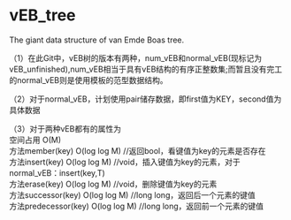 # vEB_tree
The giant data structure of van Emde Boas tree.

<p>（1）在此Git中，vEB树的版本有两种，num_vEB和normal_vEB(现标记为vEB_unfinished),num_vEB相当于具有vEB结构的有序正整数集;而暂且没有完工的normal_vEB则是使用模板的范型数据结构。</p>
<p>（2）对于normal_vEB，计划使用pair<long long,T>储存数据，即first值为KEY，second值为具体数据</p>
<p>（3）对于两种vEB都有的属性为<br/>
        空间占用	               O(M)  <br/>
        方法member(key)	           O(log log M)  //返回bool，看键值为key的元素是否存在<br/>
        方法insert(key)	           O(log log M)  //void，插入键值为key的元素，对于normal_vEB：insert(key,T)<br/>
        方法erase(key)	           O(log log M)  //void，删除键值为key的元素<br/>
        方法successor(key)         O(log log M)  //long long，返回后一个元素的键值<br/>
        方法predecessor(key)       O(log log M)  //long long，返回前一个元素的键值<br/>
        
</p>
    
  

